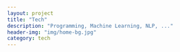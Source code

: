 ```yaml
---
layout: project
title: "Tech"
description: "Programming, Machine Learning, NLP, ..."
header-img: "img/home-bg.jpg"
category: tech
---
```

